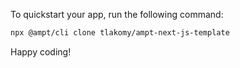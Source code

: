 To quickstart your app, run the following command: 

```bash
npx @ampt/cli clone tlakomy/ampt-next-js-template
```

Happy coding!